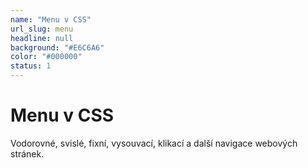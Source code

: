 ```yaml
---
name: "Menu v CSS"
url_slug: menu
headline: null
background: "#E6C6A6"
color: "#000000"
status: 1
---
```


# Menu v CSS

Vodorovné, svislé, fixní, vysouvací, klikací a další navigace webových stránek.
